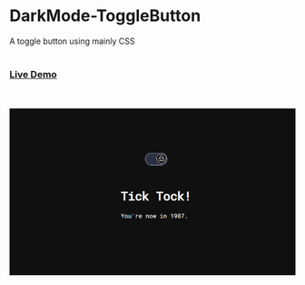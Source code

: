 # DarkMode-ToggleButton
A toggle button using mainly CSS <br><br>
<h3><a href="https://namratapdr.github.io/DarkMode-ToggleButton/index.html">Live Demo</a></h3><br><br>
<img src="dark-mode.png" alt="darkMode">
